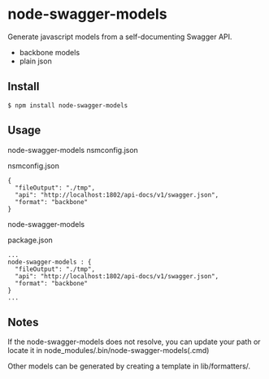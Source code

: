 # node-swagger-models

Generate javascript models from a self-documenting Swagger API.

- backbone models
- plain json

## Install

    $ npm install node-swagger-models

## Usage

node-swagger-models nsmconfig.json

nsmconfig.json
```
{
  "fileOutput": "./tmp",
  "api": "http://localhost:1802/api-docs/v1/swagger.json",
  "format": "backbone"
}
```

node-swagger-models

package.json
```
...
node-swagger-models : {
  "fileOutput": "./tmp",
  "api": "http://localhost:1802/api-docs/v1/swagger.json",
  "format": "backbone"
}
...
```

## Notes

If the node-swagger-models does not resolve, you can update your path or 
locate it in node_modules/.bin/node-swagger-models(.cmd)

Other models can be generated by creating a template in lib/formatters/.